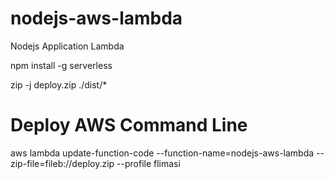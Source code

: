 # nodejs-aws-lambda
Nodejs Application Lambda

npm install -g serverless

zip -j deploy.zip ./dist/*

# Deploy AWS Command Line
aws lambda update-function-code --function-name=nodejs-aws-lambda --zip-file=fileb://deploy.zip --profile flimasi
